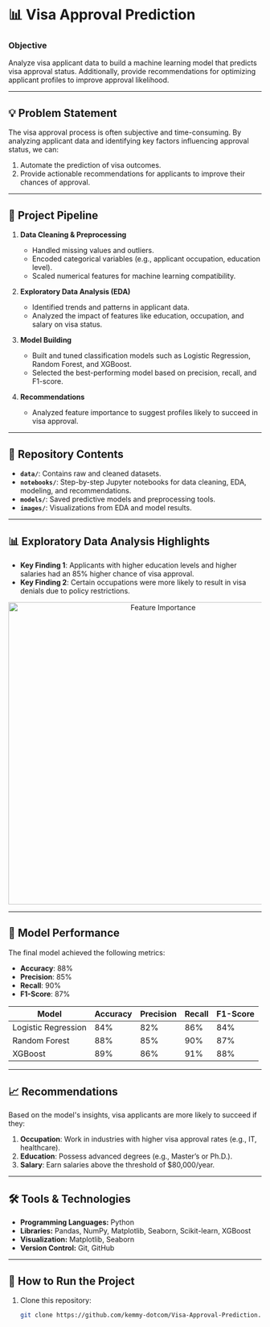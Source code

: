 # 📊 Visa Approval Prediction  

### **Objective**  
Analyze visa applicant data to build a machine learning model that predicts visa approval status. Additionally, provide recommendations for optimizing applicant profiles to improve approval likelihood.  

---

## 💡 Problem Statement  
The visa approval process is often subjective and time-consuming. By analyzing applicant data and identifying key factors influencing approval status, we can:
1. Automate the prediction of visa outcomes.
2. Provide actionable recommendations for applicants to improve their chances of approval.

---

## 🔧 Project Pipeline  
1. **Data Cleaning & Preprocessing**  
   - Handled missing values and outliers.
   - Encoded categorical variables (e.g., applicant occupation, education level).
   - Scaled numerical features for machine learning compatibility.

2. **Exploratory Data Analysis (EDA)**  
   - Identified trends and patterns in applicant data.
   - Analyzed the impact of features like education, occupation, and salary on visa status.

3. **Model Building**  
   - Built and tuned classification models such as Logistic Regression, Random Forest, and XGBoost.  
   - Selected the best-performing model based on precision, recall, and F1-score.

4. **Recommendations**  
   - Analyzed feature importance to suggest profiles likely to succeed in visa approval.

---

## 📂 Repository Contents  
- **`data/`**: Contains raw and cleaned datasets.  
- **`notebooks/`**: Step-by-step Jupyter notebooks for data cleaning, EDA, modeling, and recommendations.  
- **`models/`**: Saved predictive models and preprocessing tools.  
- **`images/`**: Visualizations from EDA and model results.  

---

## 📊 Exploratory Data Analysis Highlights  
- **Key Finding 1**: Applicants with higher education levels and higher salaries had an 85% higher chance of visa approval.  
- **Key Finding 2**: Certain occupations were more likely to result in visa denials due to policy restrictions.  

<p align="center">
  <img src="images/feature_importance.png" alt="Feature Importance" width="600">
</p>

---

## 🤖 Model Performance  
The final model achieved the following metrics:
- **Accuracy**: 88%  
- **Precision**: 85%  
- **Recall**: 90%  
- **F1-Score**: 87%  

| Model               | Accuracy | Precision | Recall | F1-Score |
|---------------------|----------|-----------|--------|----------|
| Logistic Regression | 84%      | 82%       | 86%    | 84%      |
| Random Forest       | 88%      | 85%       | 90%    | 87%      |
| XGBoost             | 89%      | 86%       | 91%    | 88%      |

---

## 📈 Recommendations  
Based on the model's insights, visa applicants are more likely to succeed if they:
1. **Occupation**: Work in industries with higher visa approval rates (e.g., IT, healthcare).  
2. **Education**: Possess advanced degrees (e.g., Master’s or Ph.D.).  
3. **Salary**: Earn salaries above the threshold of $80,000/year.  

---

## 🛠 Tools & Technologies  
- **Programming Languages:** Python  
- **Libraries:** Pandas, NumPy, Matplotlib, Seaborn, Scikit-learn, XGBoost  
- **Visualization:** Matplotlib, Seaborn  
- **Version Control:** Git, GitHub  

---

## 🚀 How to Run the Project  
1. Clone this repository:
   ```bash
   git clone https://github.com/kemmy-dotcom/Visa-Approval-Prediction.git
